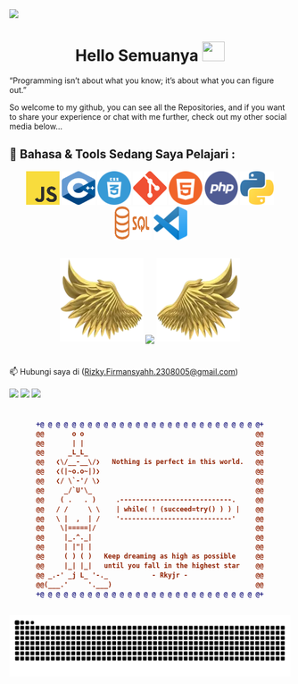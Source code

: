 
<img src="https://user-images.githubusercontent.com/70382532/138322189-2db8df52-9dcb-40a0-88a8-c365466bd33d.gif" >





<h1 align="center"> Hello Semuanya <img src="https://media.giphy.com/media/hvRJCLFzcasrR4ia7z/giphy.gif" width="40" height="35"> </h1>


“Programming isn’t about what you know; it’s about what you can figure out.”

So welcome to my github, you can see all the Repositories, 
and if you want to share your experience or chat with me further, check out my other social media below... 









## 💪 Bahasa & Tools Sedang Saya Pelajari :
<div align="center">

<img src="https://github.com/RizkyFirmansyah-com/RizkyFirmansyah-com/blob/main/Logo/JS.png" height="60" width="60">
<img src="https://github.com/RizkyFirmansyah-com/RizkyFirmansyah-com/blob/main/Logo/c%2B%2B.png" height="60" width="60">
<img src= "https://github.com/RizkyFirmansyah-com/RizkyFirmansyah-com/blob/main/Logo/css.png" height="60" width="60">
<img src= "https://github.com/RizkyFirmansyah-com/RizkyFirmansyah-com/blob/main/Logo/git.png" height="60" width="60">
<img src= "https://github.com/RizkyFirmansyah-com/RizkyFirmansyah-com/blob/main/Logo/html.png" height="60" width="60">
<img src= "https://github.com/RizkyFirmansyah-com/RizkyFirmansyah-com/blob/main/Logo/php.png" height="60" width="60">
<img src= "https://github.com/RizkyFirmansyah-com/RizkyFirmansyah-com/blob/main/Logo/python.png" height="60" width="60">
<img src= "https://github.com/RizkyFirmansyah-com/RizkyFirmansyah-com/blob/main/Logo/sqlNew.png" height="60" width="70">
<img src= "https://github.com/RizkyFirmansyah-com/RizkyFirmansyah-com/blob/main/Logo/vs.png" height="60" width="60">

</div> 

<h4>


</h4>


##
<p align="center">
  <img height="150" width="150" src="https://raw.githubusercontent.com/RizkyFirmansyah-com/RizkyFirmansyah-com/refs/heads/main/left.webp"/>
  <img align="center" src="https://github-readme-streak-stats.herokuapp.com?user=RizkyFirmansyah-com&theme=dark&locale=id&date_format=M%20j%5B%2C%20Y%5D&type=png"/>
  <img height="150" width="150" src="https://raw.githubusercontent.com/RizkyFirmansyah-com/RizkyFirmansyah-com/refs/heads/main/right.webp"/>
</p>

#
📫 Hubungi saya di (Rizky.Firmansyahh.2308005@gmail.com)


[<img align="center" height="40" src="https://img.icons8.com/fluent/144/000000/instagram-new.png"/>](https://www.instagram.com/rkyjr_/?next=%2F)
[<img align="center" height="40" src="https://img.icons8.com/color/144/000000/linkedin.png"/>](https://www.linkedin.com/in/rizky-firmansyah-17bb62341/)
[<img align="center" height="40" src= "https://img.icons8.com/?size=100&id=19318&format=png&color=000000"/>](https://www.youtube.com/@Rkyjr)

#

<h4 align="center">
  
```diff
+@ @ @ @ @ @ @ @ @ @ @ @ @ @ @ @ @ @ @ @ @ @ @ @ @ @ @ @+
@@       o o                                           @@
@@       | |                                           @@
@@      _L_L_                                          @@
@@   ❮\/__-__\/❯   Nothing is perfect in this world.   @@
@@   ❮(|~o.o~|)❯                                       @@
@@   ❮/ \`-'/ \❯                                       @@
@@     _/`U'\_                                         @@
@@    ( .   . )     .----------------------------.     @@
@@   / /     \ \    | while( ! (succeed=try() ) ) |    @@
@@   \ |  ,  | /    '----------------------------'     @@
@@    \|=====|/                                        @@
@@     |_.^._|                                         @@
@@     | |"| |                                         @@
@@     ( ) ( )   Keep dreaming as high as possible     @@
@@     |_| |_|   until you fall in the highest star    @@
@@ _.-' _j L_ '-._           - Rkyjr -                 @@
@@(___.'     '.___)                                    @@
+@ @ @ @ @ @ @ @ @ @ @ @ @ @ @ @ @ @ @ @ @ @ @ @ @ @ @ @+
```

</h4>  


##


![𝙶𝚒𝚝𝚑𝚞𝚋 𝙲𝚘𝚗𝚝𝚛𝚒𝚋𝚞𝚝𝚒𝚘𝚗 𝙶𝚛𝚊𝚙𝚑](https://github.com/RizkyFirmansyah-com/RizkyFirmansyah-com/blob/main/github-contribution-grid-snake.svg)






